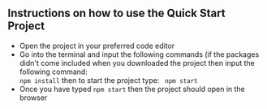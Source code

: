 ## Instructions on how to use the Quick Start Project
* Open the project in your preferred code editor</li>
* Go into the terminal and input the following commands (if the packages didn't come included when you downloaded the project then input the following command: <br><code>npm install</code> then to start the project type: <code> npm start</code>
* Once you have typed <code>npm start</code> then the project should open in the browser